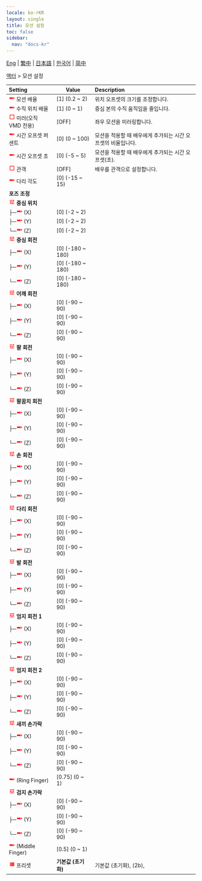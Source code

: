 ```yaml
---
locale: ko-rKR
layout: single
title: 모션 설정
toc: false
sidebar:
  nav: "docs-kr"
---
```

[Eng](/dancexr/menu/2025.4/actor/actor_motion) | [繁中](/tw/dancexr/menu/2025.4/actor/actor_motion) | [日本語](/jp/dancexr/menu/2025.4/actor/actor_motion) | [한국어](/kr/dancexr/menu/2025.4/actor/actor_motion) | [简中](/zh/dancexr/menu/2025.4/actor/actor_motion)

[액터](../menu#액터) > 모션 설정



| Setting | Value | Description |
| :--- | --- | :--- |
| <img src="/images/icon/ic_slider.png" alt="slider icon"/> 모션 배율</nobr>| [1] (0.2 ~ 2) | 위치 오프셋의 크기를 조정합니다.
| <img src="/images/icon/ic_slider.png" alt="slider icon"/> 수직 위치 배율</nobr>| [1] (0 ~ 1) | 중심 본의 수직 움직임을 줄입니다.
| <img src="/images/icon/ic_check_off.png" alt="check off icon"/> 미러(오직 VMD 전용)</nobr>| [OFF] | 좌우 모션을 미러링합니다.
| <img src="/images/icon/ic_slider.png" alt="slider icon"/> 시간 오프셋 퍼센트</nobr>| [0] (0 ~ 100) | 모션을 적용할 때 배우에게 추가되는 시간 오프셋의 비율입니다.
| <img src="/images/icon/ic_slider.png" alt="slider icon"/> 시간 오프셋 초</nobr>| [0] (-5 ~ 5) | 모션을 적용할 때 배우에게 추가되는 시간 오프셋(초).
| <img src="/images/icon/ic_check_off.png" alt="check off icon"/> 관객</nobr>| [OFF] | 배우를 관객으로 설정합니다.
| <img src="/images/icon/ic_slider.png" alt="slider icon"/> 다리 각도</nobr>| [0] (-15 ~ 15) | 
|  <b>포즈 조정</b></nobr>|| 
| <img src="/images/icon/ic_tune.png" alt="tune icon"/> <b>중심 위치</b></nobr>| | 
| ├─<img src="/images/icon/ic_slider.png" alt="slider icon"/> (X)</nobr>| [0] (-2 ~ 2) | 
| ├─<img src="/images/icon/ic_slider.png" alt="slider icon"/> (Y)</nobr>| [0] (-2 ~ 2) | 
| └─<img src="/images/icon/ic_slider.png" alt="slider icon"/> (Z)</nobr>| [0] (-2 ~ 2) | 
| <img src="/images/icon/ic_tune.png" alt="tune icon"/> <b>중심 회전</b></nobr>| | 
| ├─<img src="/images/icon/ic_slider.png" alt="slider icon"/> (X)</nobr>| [0] (-180 ~ 180) | 
| ├─<img src="/images/icon/ic_slider.png" alt="slider icon"/> (Y)</nobr>| [0] (-180 ~ 180) | 
| └─<img src="/images/icon/ic_slider.png" alt="slider icon"/> (Z)</nobr>| [0] (-180 ~ 180) | 
| <img src="/images/icon/ic_tune.png" alt="tune icon"/> <b>어깨 회전</b></nobr>| | 
| ├─<img src="/images/icon/ic_slider.png" alt="slider icon"/> (X)</nobr>| [0] (-90 ~ 90) | 
| ├─<img src="/images/icon/ic_slider.png" alt="slider icon"/> (Y)</nobr>| [0] (-90 ~ 90) | 
| └─<img src="/images/icon/ic_slider.png" alt="slider icon"/> (Z)</nobr>| [0] (-90 ~ 90) | 
| <img src="/images/icon/ic_tune.png" alt="tune icon"/> <b>팔 회전</b></nobr>| | 
| ├─<img src="/images/icon/ic_slider.png" alt="slider icon"/> (X)</nobr>| [0] (-90 ~ 90) | 
| ├─<img src="/images/icon/ic_slider.png" alt="slider icon"/> (Y)</nobr>| [0] (-90 ~ 90) | 
| └─<img src="/images/icon/ic_slider.png" alt="slider icon"/> (Z)</nobr>| [0] (-90 ~ 90) | 
| <img src="/images/icon/ic_tune.png" alt="tune icon"/> <b>팔꿈치 회전</b></nobr>| | 
| ├─<img src="/images/icon/ic_slider.png" alt="slider icon"/> (X)</nobr>| [0] (-90 ~ 90) | 
| ├─<img src="/images/icon/ic_slider.png" alt="slider icon"/> (Y)</nobr>| [0] (-90 ~ 90) | 
| └─<img src="/images/icon/ic_slider.png" alt="slider icon"/> (Z)</nobr>| [0] (-90 ~ 90) | 
| <img src="/images/icon/ic_tune.png" alt="tune icon"/> <b>손 회전</b></nobr>| | 
| ├─<img src="/images/icon/ic_slider.png" alt="slider icon"/> (X)</nobr>| [0] (-90 ~ 90) | 
| ├─<img src="/images/icon/ic_slider.png" alt="slider icon"/> (Y)</nobr>| [0] (-90 ~ 90) | 
| └─<img src="/images/icon/ic_slider.png" alt="slider icon"/> (Z)</nobr>| [0] (-90 ~ 90) | 
| <img src="/images/icon/ic_tune.png" alt="tune icon"/> <b>다리 회전</b></nobr>| | 
| ├─<img src="/images/icon/ic_slider.png" alt="slider icon"/> (X)</nobr>| [0] (-90 ~ 90) | 
| ├─<img src="/images/icon/ic_slider.png" alt="slider icon"/> (Y)</nobr>| [0] (-90 ~ 90) | 
| └─<img src="/images/icon/ic_slider.png" alt="slider icon"/> (Z)</nobr>| [0] (-90 ~ 90) | 
| <img src="/images/icon/ic_tune.png" alt="tune icon"/> <b>발 회전</b></nobr>| | 
| ├─<img src="/images/icon/ic_slider.png" alt="slider icon"/> (X)</nobr>| [0] (-90 ~ 90) | 
| ├─<img src="/images/icon/ic_slider.png" alt="slider icon"/> (Y)</nobr>| [0] (-90 ~ 90) | 
| └─<img src="/images/icon/ic_slider.png" alt="slider icon"/> (Z)</nobr>| [0] (-90 ~ 90) | 
| <img src="/images/icon/ic_tune.png" alt="tune icon"/> <b>엄지 회전 1</b></nobr>| | 
| ├─<img src="/images/icon/ic_slider.png" alt="slider icon"/> (X)</nobr>| [0] (-90 ~ 90) | 
| ├─<img src="/images/icon/ic_slider.png" alt="slider icon"/> (Y)</nobr>| [0] (-90 ~ 90) | 
| └─<img src="/images/icon/ic_slider.png" alt="slider icon"/> (Z)</nobr>| [0] (-90 ~ 90) | 
| <img src="/images/icon/ic_tune.png" alt="tune icon"/> <b>엄지 회전 2</b></nobr>| | 
| ├─<img src="/images/icon/ic_slider.png" alt="slider icon"/> (X)</nobr>| [0] (-90 ~ 90) | 
| ├─<img src="/images/icon/ic_slider.png" alt="slider icon"/> (Y)</nobr>| [0] (-90 ~ 90) | 
| └─<img src="/images/icon/ic_slider.png" alt="slider icon"/> (Z)</nobr>| [0] (-90 ~ 90) | 
| <img src="/images/icon/ic_tune.png" alt="tune icon"/> <b>새끼 손가락</b></nobr>| | 
| ├─<img src="/images/icon/ic_slider.png" alt="slider icon"/> (X)</nobr>| [0] (-90 ~ 90) | 
| ├─<img src="/images/icon/ic_slider.png" alt="slider icon"/> (Y)</nobr>| [0] (-90 ~ 90) | 
| └─<img src="/images/icon/ic_slider.png" alt="slider icon"/> (Z)</nobr>| [0] (-90 ~ 90) | 
| <img src="/images/icon/ic_slider.png" alt="slider icon"/> (Ring Finger)</nobr>| [0.75] (0 ~ 1) | 
| <img src="/images/icon/ic_tune.png" alt="tune icon"/> <b>검지 손가락</b></nobr>| | 
| ├─<img src="/images/icon/ic_slider.png" alt="slider icon"/> (X)</nobr>| [0] (-90 ~ 90) | 
| ├─<img src="/images/icon/ic_slider.png" alt="slider icon"/> (Y)</nobr>| [0] (-90 ~ 90) | 
| └─<img src="/images/icon/ic_slider.png" alt="slider icon"/> (Z)</nobr>| [0] (-90 ~ 90) | 
| <img src="/images/icon/ic_slider.png" alt="slider icon"/> (Middle Finger)</nobr>| [0.5] (0 ~ 1) | 
| <img src="/images/icon/ic_list.png" alt="list icon"/> 프리셋</nobr>| **기본값 (초기화)** | 기본값 (초기화), (2b),  |
